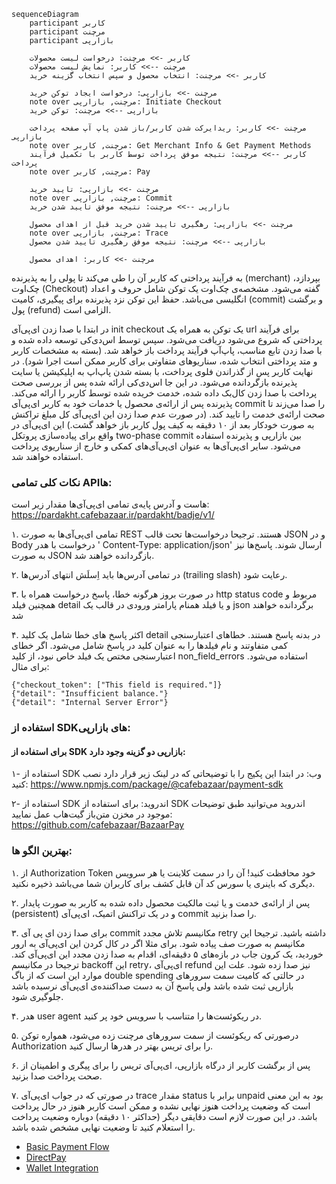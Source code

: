 ```mermaid
sequenceDiagram
    participant کاربر
    participant مرچنت
    participant بازارپی

    کاربر ->> مرچنت: درخواست لیست محصولات
    مرچنت -->> کاربر: نمایش لیست محصولات
    کاربر ->> مرچنت: انتخاب محصول و سپس انتخاب گزینه خرید

    مرچنت ->> بازارپی: درخواست ایجاد توکن خرید
    note over مرچنت, بازارپی: Initiate Checkout
    بازارپی -->> مرچنت: توکن خرید

    مرچنت ->> کاربر: ریدایرکت شدن کاربر/باز شدن پاپ آپ صفحه پرداخت بازارپی
    note over مرچنت, کاربر: Get Merchant Info & Get Payment Methods
    کاربر -->> مرچنت: نتیجه موفق پرداخت توسط کاربر با تکمیل فرآیند پرداخت
    note over مرچنت, کاربر: Pay

    مرچنت ->> بازارپی: تایید خرید
    note over مرچنت, بازارپی: Commit
    بازارپی -->> مرچنت: نتیجه‌ موفق تایید شدن خرید

    مرچنت ->> بازارپی: رهگیری تایید شدن خرید قبل از اهدای محصول
    note over مرچنت, بازارپی: Trace
    بازارپی -->> مرچنت: نتیجه موفق رهگیری تایید شدن محصول

    مرچنت ->> کاربر: اهدای محصول
```

به فرآیند پرداختی که کاربر آن را طی می‌کند تا پولی را به پذیرنده (merchant) بپردازد، چک‌اوت (Checkout) گفته می‌شود.
مشخصه‌ی چک‌اوت یک توکن شامل حروف و اعداد انگلیسی می‌باشد. حفظ این توکن نزد پذیرنده برای پیگیری، کامیت (commit) و برگشت
پول (refund) الزامی است.

در ابتدا با صدا زدن ای‌پی‌آی init checkout یک توکن به همراه یک url برای فرآیند پرداختی که شروع می‌شود دریافت می‌شود. سپس
توسط اس‌دی‌کی توسعه داده شده و با صدا زدن تابع مناسب، پاپ‌آپ فرآیند پرداخت باز خواهد شد. (بسته به مشخصات کاربر و متد
پرداختی انتخاب شده، سناریوهای متفاوتی برای کاربر ممکن است اجرا شود). در نهایت کاربر پس از گذراندن فلوی پرداخت، با بسته
شدن پاپ‌اپ به اپلیکیشن یا سایت پذیرنده بازگردانده می‌شود. در این جا اس‌دی‌کی ارائه شده پس از بررسی صحت پرداخت با صدا زدن
کال‌بک داده شده، خدمت خریده شده توسط کاربر را ارائه می‌کند. پذیرنده پس از ارائه‌ی محصول یا خدمات خود به کاربر ای‌پی‌آی
commit را صدا می‌زند تا صحت ارائه‌ی خدمت را تایید کند. (در صورت عدم صدا زدن این ای‌پی‌آی کل مبلغ تراکنش به صورت خودکار
بعد از ۱۰ دقیقه به کیف پول کاربر باز خواهد گشت.) این ای‌پی‌آی در واقع برای پیاده‌سازی پروتکل two-phase commit بین
بازارپی و پذیرنده استفاده می‌شود.
سایر ای‌پی‌آی‌ها به عنوان ای‌پی‌آی‌های کمکی و خارج از سناریوی پرداخت استفاده خواهند شد.

### نکات کلی تمامی APIها:

هاست و آدرس پایه‌ی تمامی ای‌پی‌آی‌ها مقدار زیر است:
https://pardakht.cafebazaar.ir/pardakht/badje/v1/

۱. تمامی ای‌پی‌آی‌ها به صورت REST هستند. ترجیحا درخواست‌ها تحت قالب JSON و در Body درخواست با هدر  '
Content-Type: application/json' ارسال شوند. پاسخ‌ها نیز به صورت JSON بازگردانده خواهند شد.

۲. در تمامی آدرس‌ها باید اِسلَش انتهای آدرس‌ها (trailing slash) رعایت شود.

۳. در صورت بروز هرگونه خطا، پاسخ درخواست همراه با http status code مربوط و همچنین فیلد detail و یا فیلد همنام پارامتر
ورودی در قالب یک json برگردانده خواهند شد

۴. اکثر پاسخ های خطا شامل یک کلید detail در بدنه پاسخ هستند. خطاهای اعتبارسنجی کمی متفاوتند و نام فیلدها را به عنوان
کلید در پاسخ شامل می‌شود. اگر خطای اعتبارسنجی مختص یک فیلد خاص نبود، از کلید non_field_errors استفاده می‌شود. برای
مثال:

```
{"checkout_token": ["This field is required."]}
{"detail": "Insufficient balance."}
{"detail": "Internal Server Error"}
```

### استفاده از SDKهای بازارپی:

#### برای استفاده از SDK بازارپی دو گزینه وجود دارد:

۱- استفاده از SDK وب:
در ابتدا این پکیج را با توضیحاتی که در لینک زیر قرار دارد نصب کنید:
https://www.npmjs.com/package/@cafebazaar/payment-sdk

۲- استفاده از SDK اندروید:
برای استفاده از SDK اندروید می‌توانید طبق توضیحات موجود در مخزن متن‌باز گیت‌هاب عمل نمایید:
https://github.com/cafebazaar/BazaarPay

### بهترین الگو ها:

۱. از Authorization Token خود محافظت کنید! آن را در سمت کلاینت یا هر سرویس دیگری که باینری یا سورس کد آن قابل کشف برای
کاربران شما می‌باشد ذخیره نکنید.

۲. پس از ارائه‌ی خدمت و یا ثبت مالکیت محصول داده شده به کاربر به صورت پایدار (persistent) و در یک تراکنش اتمیک، ای‌پی‌آی
commit را صدا بزنید.

۳. برای صدا زدن ای پی آی commit مکانیسم تلاش مجدد retry داشته باشید. ترجیحا این مکانیسم به صورت صف پیاده شود. برای مثلا
اگر در کال کردن این ای‌پی‌آی به ارور خوردید، یک کرون جاب در بازه‌های ۵ دقیقه‌ای، اقدام به صدا زدن مجدد این ای‌پی‌آی کند.
ترجیحا در مکانیسم backoff این retry، ای‌پی‌آی refund نیز صدا زده شود. علت این موارد این است که از باگ double spending در
حالتی که کامیت سمت سرورهای بازارپی ثبت شده باشد ولی پاسخ آن به دست صداکننده‌ی ای‌پی‌آی نرسیده باشد جلوگیری شود.

۴. هدر user agent در ریکوئست‌ها را متناسب با سرویس خود پر کنید.

۵. درصورتی که ریکوئست از سمت سرورهای مرچنت زده می‌شود، همواره توکن Authorization را برای تریس بهتر در هدرها ارسال کنید.

۶. پس از برگشت کاربر از درگاه بازارپی، ای‌پی‌آی تریس را برای پیگری و اطمینان از صحت پرداخت صدا بزنید.

۷. در صورتی که در جواب ای‌پی‌آی trace مقدار status برابر با unpaid بود به این معنی است که وضعیت پرداخت هنوز نهایی نشده و
ممکن است کاربر هنوز در حال پرداخت باشد. در این صورت لازم است دقایقی دیگر (حداکثر ۱۰ دقیقه) دوباره وضعیت پرداخت را
استعلام کنید تا وضعیت نهایی مشخص شده باشد.

- [Basic Payment Flow](./payment.md)
- [DirectPay](./direct-pay.md)
- [Wallet Integration](./wallet.md)
